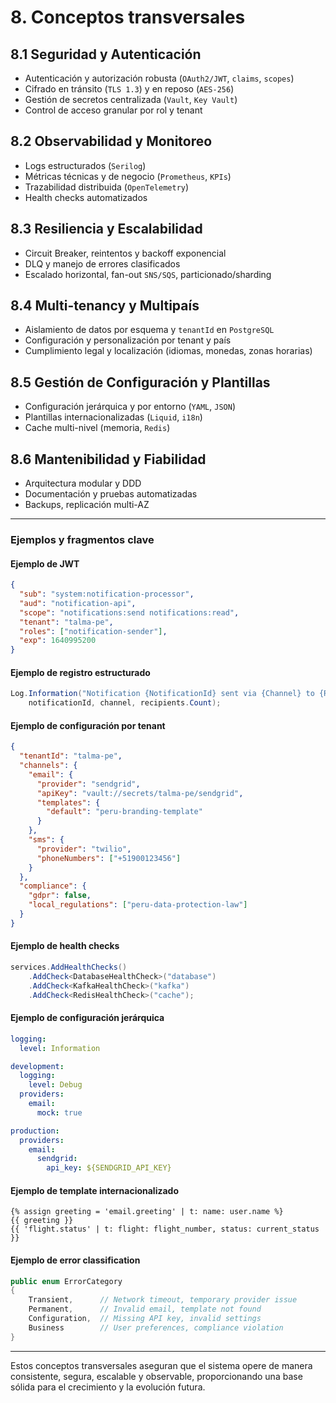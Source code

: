 # 8. Conceptos transversales

## 8.1 Seguridad y Autenticación

- Autenticación y autorización robusta (`OAuth2/JWT`, `claims`, `scopes`)
- Cifrado en tránsito (`TLS 1.3`) y en reposo (`AES-256`)
- Gestión de secretos centralizada (`Vault`, `Key Vault`)
- Control de acceso granular por rol y tenant

## 8.2 Observabilidad y Monitoreo

- Logs estructurados (`Serilog`)
- Métricas técnicas y de negocio (`Prometheus`, `KPIs`)
- Trazabilidad distribuida (`OpenTelemetry`)
- Health checks automatizados

## 8.3 Resiliencia y Escalabilidad

- Circuit Breaker, reintentos y backoff exponencial
- DLQ y manejo de errores clasificados
- Escalado horizontal, fan-out `SNS/SQS`, particionado/sharding

## 8.4 Multi-tenancy y Multipaís

- Aislamiento de datos por esquema y `tenantId` en `PostgreSQL`
- Configuración y personalización por tenant y país
- Cumplimiento legal y localización (idiomas, monedas, zonas horarias)

## 8.5 Gestión de Configuración y Plantillas

- Configuración jerárquica y por entorno (`YAML`, `JSON`)
- Plantillas internacionalizadas (`Liquid`, `i18n`)
- Cache multi-nivel (memoria, `Redis`)

## 8.6 Mantenibilidad y Fiabilidad

- Arquitectura modular y DDD
- Documentación y pruebas automatizadas
- Backups, replicación multi-AZ

---

### Ejemplos y fragmentos clave

#### Ejemplo de JWT

```json
{
  "sub": "system:notification-processor",
  "aud": "notification-api",
  "scope": "notifications:send notifications:read",
  "tenant": "talma-pe",
  "roles": ["notification-sender"],
  "exp": 1640995200
}
```

#### Ejemplo de registro estructurado

```csharp
Log.Information("Notification {NotificationId} sent via {Channel} to {RecipientCount} recipients",
    notificationId, channel, recipients.Count);
```

#### Ejemplo de configuración por tenant

```json
{
  "tenantId": "talma-pe",
  "channels": {
    "email": {
      "provider": "sendgrid",
      "apiKey": "vault://secrets/talma-pe/sendgrid",
      "templates": {
        "default": "peru-branding-template"
      }
    },
    "sms": {
      "provider": "twilio",
      "phoneNumbers": ["+51900123456"]
    }
  },
  "compliance": {
    "gdpr": false,
    "local_regulations": ["peru-data-protection-law"]
  }
}
```

#### Ejemplo de health checks

```csharp
services.AddHealthChecks()
    .AddCheck<DatabaseHealthCheck>("database")
    .AddCheck<KafkaHealthCheck>("kafka")
    .AddCheck<RedisHealthCheck>("cache");
```

#### Ejemplo de configuración jerárquica

```yaml
logging:
  level: Information

development:
  logging:
    level: Debug
  providers:
    email:
      mock: true

production:
  providers:
    email:
      sendgrid:
        api_key: ${SENDGRID_API_KEY}
```

#### Ejemplo de template internacionalizado

```liquid
{% assign greeting = 'email.greeting' | t: name: user.name %}
{{ greeting }}
{{ 'flight.status' | t: flight: flight_number, status: current_status }}
```

#### Ejemplo de error classification

```csharp
public enum ErrorCategory
{
    Transient,      // Network timeout, temporary provider issue
    Permanent,      // Invalid email, template not found
    Configuration,  // Missing API key, invalid settings
    Business        // User preferences, compliance violation
}
```

---

Estos conceptos transversales aseguran que el sistema opere de manera consistente, segura, escalable y observable, proporcionando una base sólida para el crecimiento y la evolución futura.
